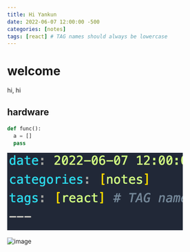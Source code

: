```yaml
---
title: Hi Yankun
date: 2022-06-07 12:00:00 -500
categories: [notes]
tags: [react] # TAG names should always be lowercase
---
```


# welcome

hi, hi

## hardware

```py
def func():
  a = []
  pass
```
![](2022-06-23-12-00-52.png)

<img width="350" alt="image" src="https://user-images.githubusercontent.com/43141076/175359927-33f346b3-a0b8-4d40-816b-4eb0ba4720b9.png">

